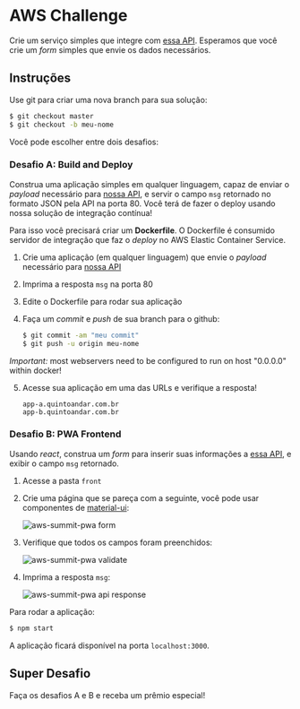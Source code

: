 # AWS Challenge 

Crie um serviço simples que integre com [essa API](https://aws-challenge.quintoandar.com.br/apidocs/). Esperamos que você crie um _form_ simples que envie os dados necessários.

## Instruções

Use git para criar uma nova branch para sua solução:

```bash
$ git checkout master
$ git checkout -b meu-nome
```

Você pode escolher entre dois desafios:

### Desafio A: Build and Deploy

Construa uma aplicação simples em qualquer linguagem, capaz de enviar o _payload_ necessário para [nossa API](https://aws-challenge.quintoandar.com.br/apidocs/), e servir o campo `msg` retornado no formato JSON pela API na porta 80. Você terá de fazer o deploy usando nossa solução de integração contínua!

Para isso você precisará criar um **Dockerfile**. O Dockerfile é consumido servidor de integração que faz o _deploy_ no AWS Elastic Container Service.

1.  Crie uma aplicação (em qualquer linguagem) que envie o _payload_ necessário para [nossa API](https://aws-challenge.quintoandar.com.br/apidocs/)
2.  Imprima a resposta `msg` na porta 80
3.  Edite o Dockerfile para rodar sua aplicação
4.  Faça um _commit_ e _push_ de sua branch para o github:

    ```bash
    $ git commit -am "meu commit"
    $ git push -u origin meu-nome
    ```

*Important:* most webservers need to be configured to run on host "0.0.0.0" within docker!

5.  Acesse sua aplicação em uma das URLs e verifique a resposta!

    ```
    app-a.quintoandar.com.br
    app-b.quintoandar.com.br
    ```

### Desafio B: PWA Frontend

Usando _react_, construa um _form_ para inserir suas informações a [essa API](https://aws-challenge.quintoandar.com.br/apidocs/), e exibir o campo `msg` retornado.

1.  Acesse a pasta `front`
2.  Crie uma página que se pareça com a seguinte, você pode usar componentes de [material-ui](https://material-ui.com/):

    ![aws-summit-pwa form](https://user-images.githubusercontent.com/22302138/41689036-1bb5027c-74c5-11e8-8d91-ed6022bda8b5.png)

3.  Verifique que todos os campos foram preenchidos:

    ![aws-summit-pwa validate](https://user-images.githubusercontent.com/22302138/41689096-6c261656-74c5-11e8-93f3-b3d68a4685b0.png)

4.  Imprima a resposta `msg`:

    ![aws-summit-pwa api response](https://user-images.githubusercontent.com/22302138/41689173-c504a454-74c5-11e8-828f-6b91700e7f43.png)

Para rodar a aplicação:

```bash
$ npm start
```

A aplicação ficará disponível na porta `localhost:3000`.

## Super Desafio

Faça os desafios A e B e receba um prêmio especial!
